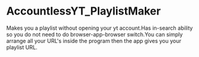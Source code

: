 # AccountlessYT_PlaylistMaker
Makes you a playlist without opening your yt account.Has in-search ability so you do not need to do  browser-app-browser switch.You can simply arrange all your URL's inside the program then the app gives you your playlist URL.
